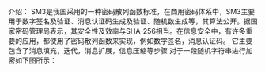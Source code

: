 介绍：
  SM3是我国采用的一种密码散列函数标准，在商用密码体系中，SM3主要用于数字签名及验证、消息认证码生成及验证、随机数生成等，其算法公开。据国家密码管理局表示，其安全性及效率与SHA-256相当。在信息安全中，有许多重要的应用，都使用了密码散列函数来实现，例如数字签名，消息认证码。
  它主要包含了消息填充，迭代，消息扩展，信息压缩等步骤
  对于一段随机字符串进行加密如下图所示：
  



